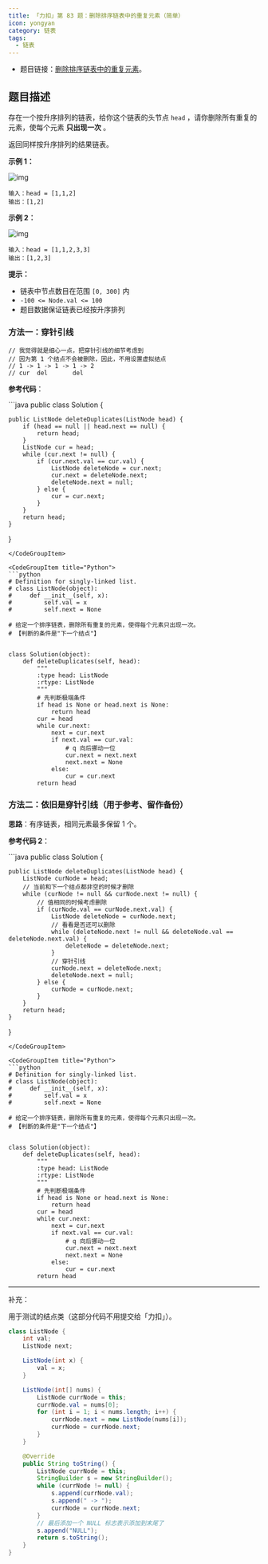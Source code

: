 ```yaml
---
title: 「力扣」第 83 题：删除排序链表中的重复元素（简单）
icon: yongyan
category: 链表
tags:
  - 链表
---
```


+ 题目链接：[删除排序链表中的重复元素](https://leetcode-cn.com/problems/remove-duplicates-from-sorted-list)。

## 题目描述

存在一个按升序排列的链表，给你这个链表的头节点 `head` ，请你删除所有重复的元素，使每个元素 **只出现一次** 。

返回同样按升序排列的结果链表。



**示例 1：**

![img](https://assets.leetcode.com/uploads/2021/01/04/list1.jpg)

```
输入：head = [1,1,2]
输出：[1,2]
```

**示例 2：**

![img](https://assets.leetcode.com/uploads/2021/01/04/list2.jpg)





```
输入：head = [1,1,2,3,3]
输出：[1,2,3]
```



**提示：**

- 链表中节点数目在范围 `[0, 300]` 内
- `-100 <= Node.val <= 100`
- 题目数据保证链表已经按升序排列

### 方法一：穿针引线

```
// 我觉得就是细心一点，把穿针引线的细节考虑到
// 因为第 1 个结点不会被删除，因此，不用设置虚拟结点
// 1 -> 1 -> 1 -> 1 -> 2
// cur  del       del
```

**参考代码**：



<CodeGroup>
<CodeGroupItem title="Java">
```java
public class Solution {

    public ListNode deleteDuplicates(ListNode head) {
        if (head == null || head.next == null) {
            return head;
        }
        ListNode cur = head;
        while (cur.next != null) {
            if (cur.next.val == cur.val) {
                ListNode deleteNode = cur.next;
                cur.next = deleteNode.next;
                deleteNode.next = null;
            } else {
                cur = cur.next;
            }
        }
        return head;
    }
}
```    
</CodeGroupItem>

<CodeGroupItem title="Python">
```python
# Definition for singly-linked list.
# class ListNode(object):
#     def __init__(self, x):
#         self.val = x
#         self.next = None

# 给定一个排序链表，删除所有重复的元素，使得每个元素只出现一次。
# 【判断的条件是"下一个结点"】


class Solution(object):
    def deleteDuplicates(self, head):
        """
        :type head: ListNode
        :rtype: ListNode
        """
        # 先判断极端条件
        if head is None or head.next is None:
            return head
        cur = head
        while cur.next:
            next = cur.next
            if next.val == cur.val:
                # q 向后挪动一位
                cur.next = next.next
                next.next = None
            else:
                cur = cur.next
        return head
```
</CodeGroupItem>
</CodeGroup>

### 方法二：依旧是穿针引线（用于参考、留作备份）

**思路**：有序链表，相同元素最多保留 $1$ 个。

**参考代码 2**：

<CodeGroup>
<CodeGroupItem title="Java">
```java
public class Solution {

    public ListNode deleteDuplicates(ListNode head) {
        ListNode curNode = head;
        // 当前和下一个结点都非空的时候才删除
        while (curNode != null && curNode.next != null) {
            // 值相同的时候考虑删除
            if (curNode.val == curNode.next.val) {
                ListNode deleteNode = curNode.next;
                // 看看是否还可以删除
                while (deleteNode.next != null && deleteNode.val == deleteNode.next.val) {
                    deleteNode = deleteNode.next;
                }
                // 穿针引线
                curNode.next = deleteNode.next;
                deleteNode.next = null;
            } else {
                curNode = curNode.next;
            }
        }
        return head;
    }
}
```
</CodeGroupItem>

<CodeGroupItem title="Python">
```python
# Definition for singly-linked list.
# class ListNode(object):
#     def __init__(self, x):
#         self.val = x
#         self.next = None

# 给定一个排序链表，删除所有重复的元素，使得每个元素只出现一次。
# 【判断的条件是"下一个结点"】


class Solution(object):
    def deleteDuplicates(self, head):
        """
        :type head: ListNode
        :rtype: ListNode
        """
        # 先判断极端条件
        if head is None or head.next is None:
            return head
        cur = head
        while cur.next:
            next = cur.next
            if next.val == cur.val:
                # q 向后挪动一位
                cur.next = next.next
                next.next = None
            else:
                cur = cur.next
        return head
```
</CodeGroupItem>
</CodeGroup>



---

补充：

用于测试的结点类（这部分代码不用提交给「力扣」）。
```java
class ListNode {
    int val;
    ListNode next;

    ListNode(int x) {
        val = x;
    }

    ListNode(int[] nums) {
        ListNode currNode = this;
        currNode.val = nums[0];
        for (int i = 1; i < nums.length; i++) {
            currNode.next = new ListNode(nums[i]);
            currNode = currNode.next;
        }
    }

    @Override
    public String toString() {
        ListNode currNode = this;
        StringBuilder s = new StringBuilder();
        while (currNode != null) {
            s.append(currNode.val);
            s.append(" -> ");
            currNode = currNode.next;
        }
        // 最后添加一个 NULL 标志表示添加到末尾了
        s.append("NULL");
        return s.toString();
    }
}
```




